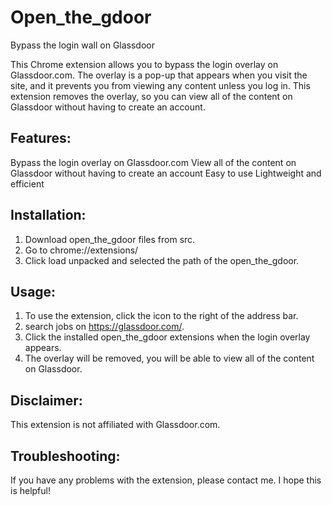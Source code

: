 # Open_the_gdoor
Bypass the login wall on Glassdoor

This Chrome extension allows you to bypass the login overlay on Glassdoor.com. The overlay is a pop-up that appears when you visit the site, and it prevents you from viewing any content unless you log in. This extension removes the overlay, so you can view all of the content on Glassdoor without having to create an account.

## Features:

Bypass the login overlay on Glassdoor.com
View all of the content on Glassdoor without having to create an account
Easy to use
Lightweight and efficient

## Installation:

1. Download open_the_gdoor files from src.
2. Go to chrome://extensions/
3. Click load unpacked and selected the path of the open_the_gdoor.

## Usage:

1. To use the extension, click the icon to the right of the address bar.
2. search jobs on https://glassdoor.com/.
3. Click the installed open_the_gdoor extensions when the login overlay appears.
4. The overlay will be removed, you will be able to view all of the content on Glassdoor.

## Disclaimer:

This extension is not affiliated with Glassdoor.com.

## Troubleshooting:

If you have any problems with the extension, please contact me.
I hope this is helpful!
